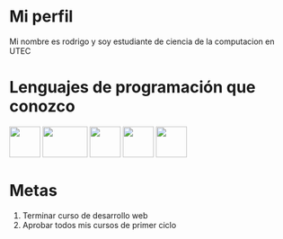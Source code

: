 # Mi perfil
Mi nombre es rodrigo y soy estudiante de ciencia de la computacion en UTEC
# Lenguajes de programación que conozco
<p style="align:center;">
<a src="https://cdn.icon-icons.com/icons2/1508/PNG/512/python_104451.png" style="width:55px;height:55px;"></a> <img src="https://upload.wikimedia.org/wikipedia/commons/thumb/9/99/Unofficial_JavaScript_logo_2.svg/490px-Unofficial_JavaScript_logo_2.svg.png" style="width:55px;height:55px;"> <img src="https://1000marcas.net/wp-content/uploads/2021/02/CSS-Logo.png" style="width:80px;height:55px;"> <img src="https://upload.wikimedia.org/wikipedia/commons/thumb/6/61/HTML5_logo_and_wordmark.svg/460px-HTML5_logo_and_wordmark.svg.png" style="width:55px;height:55px;"> <img src="https://upload.wikimedia.org/wikipedia/commons/thumb/1/18/ISO_C%2B%2B_Logo.svg/911px-ISO_C%2B%2B_Logo.svg.png" style="width:55px;height:55px;"> <img src="https://blog.desafiolatam.com/wp-content/uploads/2018/05/swift-logo.png" style="width:55px;height:55px;"></p>

# Metas
1. Terminar curso de desarrollo web
2. Aprobar todos mis cursos de primer ciclo